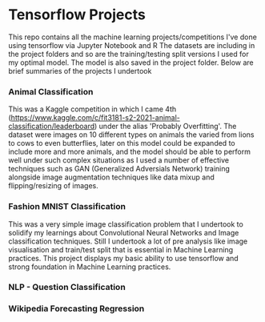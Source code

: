 # Tensorflow Projects
This repo contains all the machine learning projects/competitions I've done using tensorflow via Jupyter Notebook and R
The datasets are including in the project folders and so are the training/testing split versions I used for my optimal model. The model is also saved in the project folder. Below are brief summaries of the projects I undertook

### Animal Classification
This was a Kaggle competition in which I came 4th (https://www.kaggle.com/c/fit3181-s2-2021-animal-classification/leaderboard) under the alias 'Probably Overfitting'. The dataset were images on 10 different types on animals the varied from lions to cows to even butterflies, later on this model could be expanded to include more and more animals, and the model should be able to perform well under such complex situations as I used a number of effective techniques such as GAN (Generalized Adversials Network) training alongside image augmentation techniques like data mixup and flipping/resizing of images.

### Fashion MNIST Classification
This was a very simple image classification problem that I undertook to solidify my learnings about Convolutional Neural Networks and Image classification techniques. Still I undertook a lot of pre analysis like image visualisation and train/test split that is essential in Machine Learning practices. This project displays my basic ability to use tensorflow and strong foundation in Machine Learning practices.

### NLP - Question Classification

### Wikipedia Forecasting Regression
